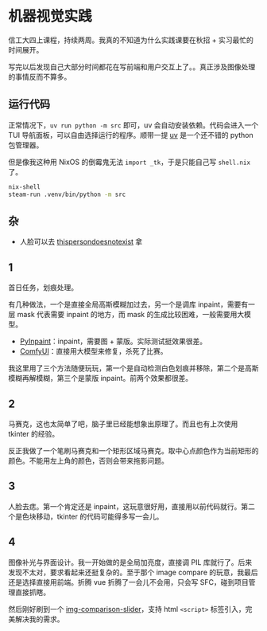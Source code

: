 # 机器视觉实践

信工大四上课程，持续两周。我真的不知道为什么实践课要在秋招 + 实习最忙的时间展开。

写完以后发现自己大部分时间都花在写前端和用户交互上了。。真正涉及图像处理的事情反而不算多。

## 运行代码

正常情况下，`uv run python -m src` 即可，uv 会自动安装依赖。代码会进入一个 TUI 导航面板，可以自由选择运行的程序。顺带一提 [uv](https://github.com/astral-sh/uv) 是一个还不错的 python 包管理器。

但是像我这种用 NixOS 的倒霉鬼无法 `import _tk`，于是只能自己写 `shell.nix` 了。

```sh
nix-shell
steam-run .venv/bin/python -m src
```

## 杂

- 人脸可以去 [thispersondoesnotexist](https://thispersondoesnotexist.com/) 拿

## 1

首日任务，划痕处理。

有几种做法，一个是直接全局高斯模糊加过去，另一个是调库 inpaint，需要有一层 mask 代表需要 inpaint 的地方，而 mask 的生成比较困难，一般需要用大模型。

- [PyInpaint](https://github.com/aGIToz/PyInpaint)：inpaint，需要图 + 蒙版。实际测试挺效果很差。
- [ComfyUI](https://github.com/cdb-boop/ComfyUI-Bringing-Old-Photos-Back-to-Life)：直接用大模型来修复，杀死了比赛。

我这里用了三个方法随便玩玩，第一个是自动检测白色划痕并移除，第二个是高斯模糊再解模糊，第三个是蒙版 inpaint。前两个效果都很差。

## 2

马赛克，这也太简单了吧，脑子里已经能想象出原理了。而且也有上次使用 tkinter 的经验。

反正我做了一个笔刷马赛克和一个矩形区域马赛克。取中心点颜色作为当前矩形的颜色。不能用左上角的颜色，否则会带来拖影问题。

## 3

人脸去痣。第一个肯定还是 inpaint，这玩意很好用，直接用以前代码就行。第二个是色块移动，tkinter 的代码可能得多写一会儿。

## 4

图像补光与界面设计。我一开始做的是全局加亮度，直接调 PIL 库就行了。后来发现不太对，要求看起来还挺复杂的。至于那个 image compare 的玩意，我最后还是选择直接用前端。折腾 vue 折腾了一会儿不会用，只会写 SFC，碰到项目管理直接抓瞎。

然后刚好刷到一个 [img-comparison-slider](https://github.com/sneas/img-comparison-slider)，支持 html `<script>` 标签引入，完美解决我的需求。
